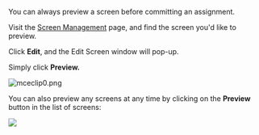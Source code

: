 <p>You can always preview a screen before committing an assignment.</p>
<p>Visit the <a href="https://app.optisigns.com/app/screenManagement" target="_blank" rel="noopener noreferrer">Screen Management</a> page, and find the screen you'd like to preview.</p>
<p>Click <strong>Edit</strong>, and the Edit Screen window will pop-up.</p>
<p>Simply click <strong>Preview.</strong></p>
<p><img src="https://support.optisigns.com/hc/article_attachments/360046667794" alt="mceclip0.png"></p>
<p>You can also preview any screens at any time by clicking on the <strong>Preview</strong> button in the list of screens:</p>
<p><img src="https://support.optisigns.com/hc/article_attachments/30707779277971"></p>